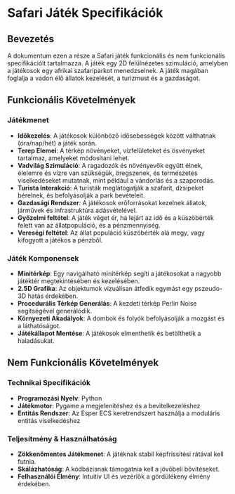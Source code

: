 # Safari Játék Specifikációk

## Bevezetés
A dokumentum ezen a része a Safari játék funkcionális és nem funkcionális specifikációit tartalmazza. A játék egy 2D felülnézetes szimuláció, amelyben a játékosok egy afrikai szafariparkot menedzselnek. A játék magában foglalja a vadon élő állatok kezelését, a turizmust és a gazdaságot.

## Funkcionális Követelmények
### Játékmenet
- **Időkezelés**: A játékosok különböző idősebességek között válthatnak (óra/nap/hét) a játék során.
- **Terep Elemei**: A térkép növényeket, vízfelületeket és ösvényeket tartalmaz, amelyeket módosítani lehet.
- **Vadvilág Szimuláció**: A ragadozók és növényevők együtt élnek, élelemre és vízre van szükségük, öregszenek, és természetes viselkedéseket mutatnak, mint például a vándorlás és a szaporodás.
- **Turista Interakció**: A turisták meglátogatják a szafarit, dzsipeket bérelnek, és befolyásolják a park bevételeit.
- **Gazdasági Rendszer**: A játékosok erőforrásokat kezelnek állatok, járművek és infrastruktúra adásvételével.
- **Győzelmi feltétel**: A játék véget ér, ha lejárt az idő és a küszöbérték felett van az állatpopuláció, és a pénzmennyiség.
- **Vereségi feltétel**: Az állat populáció küszöbérték alá megy, vagy kifogyott a játékos a pénzből.

### Játék Komponensek
- **Minitérkép**: Egy navigálható minitérkép segíti a játékosokat a nagyobb játéktér megtekintésében és kezelésében.
- **2.5D Grafika**: Az objektumok vizuálisan átfedik egymást egy pszeudo-3D hatás érdekében.
- **Procedurális Térkép Generálás**: A kezdeti térkép Perlin Noise segítségével generálódik.
- **Környezeti Akadályok**: A dombok és folyók befolyásolják a mozgást és a láthatóságot.
- **Játékállapot Mentése**: A játékosok elmenthetik és betölthetik a haladásukat.

## Nem Funkcionális Követelmények
### Technikai Specifikációk
- **Programozási Nyelv**: Python
- **Játékmotor**: Pygame a megjelenítéshez és a bevitelkezeléshez
- **Entitás Rendszer**: Az Esper ECS keretrendszert használja a moduláris entitás viselkedéshez

### Teljesítmény & Használhatóság
- **Zökkenőmentes Játékmenet**: A játéknak stabil képfrissítési rátával kell futnia.
- **Skálázhatóság**: A kódbázisnak támogatnia kell a jövőbeli bővítéseket.
- **Felhasználói Élmény**: Intuitív UI és vezérlők a gördülékeny élmény érdekében.